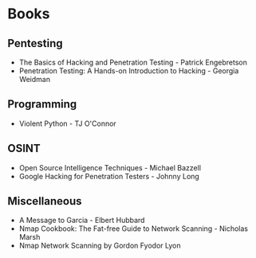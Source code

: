 # Books

## Pentesting
- The Basics of Hacking and Penetration Testing - Patrick Engebretson
- Penetration Testing: A Hands-on Introduction to Hacking - Georgia Weidman
## Programming
- Violent Python - TJ O'Connor
## OSINT
- Open Source Intelligence Techniques - Michael Bazzell
- Google Hacking for Penetration Testers - Johnny Long
## Miscellaneous
- A Message to Garcia - Elbert Hubbard
- Nmap Cookbook: The Fat-free Guide to Network Scanning - Nicholas Marsh
- Nmap Network Scanning by Gordon Fyodor Lyon
